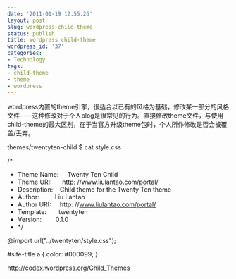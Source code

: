 ```yaml
---
date: '2011-01-19 12:55:26'
layout: post
slug: wordpress-child-theme
status: publish
title: wordpress child-theme
wordpress_id: '37'
categories:
- Technology
tags:
- child-theme
- theme
- wordpress
---
```


wordpress内置的theme引擎，很适合以已有的风格为基础，修改某一部分的风格文件——这种修改对于个人blog是很常见的行为。直接修改theme文件，与使用child-theme的最大区别，在于当官方升级theme包时，个人所作修改是否会被覆盖/丢弃。

themes/twentyten-child $ cat style.css

/*
* Theme Name:     Twenty Ten Child
* Theme URI:      http: //www.liulantao.com/portal/
* Description:    Child theme for the Twenty Ten theme
* Author:         Liu Lantao
* Author URI:     http: //www.liulantao.com/portal/
* Template:       twentyten
* Version:        0.1.0
* */

@import url("../twentyten/style.css");

#site-title a {
color: #000099;
}



http://codex.wordpress.org/Child_Themes
